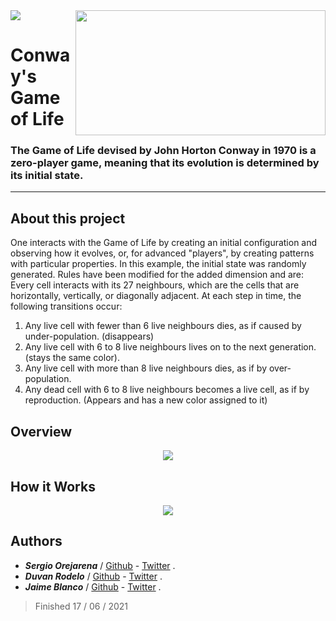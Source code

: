 <div>
<a href="https://github.com/SergioO21/Game_of_life">
  <img align="right" src="https://github.com/SergioO21/Game_of_life/blob/main/Kirby.gif" width="400" height="200"/>
</a>
<a href="https://www.holbertonschool.com/">
  <img src="https://www.holbertonschool.com/holberton-logo.png"/>
</a>
</div>


# Conway's Game of Life
<h3>The Game of Life devised by John Horton Conway in 1970 is a zero-player game, meaning that its evolution is determined by its initial state.</h3>

****
## About this project
One interacts with the Game of Life by creating an initial configuration and observing how it evolves, or, for advanced "players", by creating patterns with particular properties. In this example, the initial state was randomly generated. Rules have been modified for the added dimension and are: Every cell interacts with its 27 neighbours, which are the cells that are horizontally, vertically, or diagonally adjacent. At each step in time, the following transitions occur: 
1. Any live cell with fewer than 6 live neighbours dies, as if caused by under-population. (disappears) 
2. Any live cell with 6 to 8 live neighbours lives on to the next generation. (stays the same color).
3. Any live cell with more than 8 live neighbours dies, as if by over-population. 
4. Any dead cell with 6 to 8 live neighbours becomes a live cell, as if by reproduction. (Appears and has a new color assigned to it)

## Overview
<div align = "center">
<img src = "https://github.com/SergioO21/Game_of_life/blob/main/game_of_life.gif">
</div>

## How it Works
<div align =  "center">
<img src = "https://github.com/SergioO21/Game_of_life/blob/main/explain.png">
</div>





<h2> Authors</h2>

 -  ***Sergio Orejarena*** / [Github](https://github.com/SergioO21) - [Twitter](https://twitter.com/SergioOR21) .
 - ***Duvan Rodelo*** / [Github](https://github.com/Rode1o) - [Twitter](https://twitter.com/duvanrode1o) .
 - ***Jaime Blanco*** / [Github](https://github.com/jblanco75) - [Twitter](https://twitter.com/jblanco75) .

> Finished 17 / 06 / 2021
